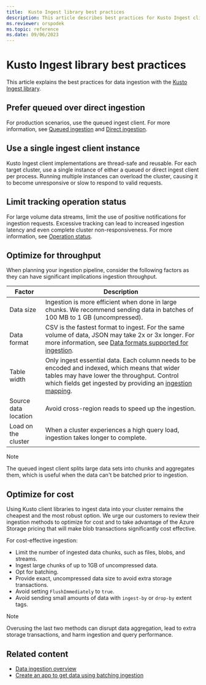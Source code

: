 ```yaml
---
title:  Kusto Ingest library best practices
description: This article describes best practices for Kusto Ingest client library.
ms.reviewer: orspodek
ms.topic: reference
ms.date: 09/06/2023
---
```

# Kusto Ingest library best practices

This article explains the best practices for data ingestion with the [Kusto Ingest library](about-kusto-ingest.md).

## Prefer queued over direct ingestion

For production scenarios, use the queued ingest client. For more information, see [Queued ingestion](about-kusto-ingest.md#queued-ingestion) and [Direct ingestion](about-kusto-ingest.md#direct-ingestion).

## Use a single ingest client instance

Kusto Ingest client implementations are thread-safe and reusable. For each target cluster, use a single instance of either a queued or direct ingest client per process. Running multiple instances can overload the cluster, causing it to become unresponsive or slow to respond to valid requests.

## Limit tracking operation status

For large volume data streams, limit the use of positive notifications for ingestion requests. Excessive tracking can lead to increased ingestion latency and even complete cluster non-responsiveness. For more information, see [Operation status](kusto-ingest-client-status.md).

## Optimize for throughput

When planning your ingestion pipeline, consider the following factors as they can have significant implications ingestion throughput.

| Factor | Description |
|--|--|
| Data size | Ingestion is more efficient when done in large chunks. We recommend sending data in batches of 100 MB to 1 GB (uncompressed).|
| Data format | CSV is the fastest format to ingest. For the same volume of data, JSON may take 2x or 3x longer. For more information, see [Data formats supported for ingestion](../../../ingestion-supported-formats.md).|
| Table width | Only ingest essential data. Each column needs to be encoded and indexed, which means that wider tables may have lower the throughput. Control which fields get ingested by providing an [ingestion mapping](../../management/mappings.md).|
| Source data location | Avoid cross-region reads to speed up the ingestion. |
| Load on the cluster | When a cluster experiences a high query load, ingestion takes longer to complete. |

> [!NOTE]
> The queued ingest client splits large data sets into chunks and aggregates them, which is useful when the data can't be batched prior to ingestion.

## Optimize for cost

Using Kusto client libraries to ingest data into your cluster remains the cheapest and the most robust option. We urge our customers to review their ingestion methods to optimize for cost and to take advantage of the Azure Storage pricing that will make blob transactions significantly cost effective.

For cost-effective ingestion:

* Limit the number of ingested data chunks, such as files, blobs, and streams.
* Ingest large chunks of up to 1GB of uncompressed data.
* Opt for batching.
* Provide exact, uncompressed data size to avoid extra storage transactions.
* Avoid setting `FlushImmediately` to `true`.
* Avoid sending small amounts of data with `ingest-by` or `drop-by` extent tags.

> [!NOTE]
> Overusing the last two methods can disrupt data aggregation, lead to extra storage transactions, and harm ingestion and query performance.

## Related content

* [Data ingestion overview](../../../ingest-data-overview.md)
* [Create an app to get data using batching ingestion](../get-started/app-batch-ingestion.md)

